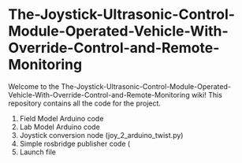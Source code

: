 # The-Joystick-Ultrasonic-Control-Module-Operated-Vehicle-With-Override-Control-and-Remote-Monitoring

Welcome to the The-Joystick-Ultrasonic-Control-Module-Operated-Vehicle-With-Override-Control-and-Remote-Monitoring wiki!
 This repository contains all the code for the project.
1. Field Model Arduino code
2. Lab Model Arduino code
3. Joystick conversion node (joy_2_arduino_twist.py)
4. Simple rosbridge publisher code (
5. Launch file 
